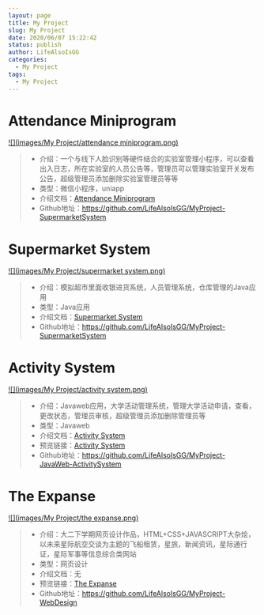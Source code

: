 ```yaml
---
layout: page
title: My Project
slug: My Project
date: 2020/06/07 15:22:42
status: publish
author: LifeAlsoIsGG
categories: 
  - My Project
tags: 
  - My Project
---
```


 

 

# Attendance Miniprogram



 [![](images/My Project/attendance miniprogram.png)](https://wiki.lifeisgg.online/archives/AttendanceMiniprogram/)





> - 介绍：一个与线下人脸识别等硬件结合的实验室管理小程序，可以查看出入日志，所在实验室的人员公告等，管理员可以管理实验室开关发布公告，超级管理员添加删除实验室管理员等等
> - 类型：微信小程序，uniapp
> - 介绍文档：[Attendance Miniprogram](https://wiki.lifeisgg.online/archives/AttendanceMiniprogram/)
> - Github地址：https://github.com/LifeAlsoIsGG/MyProject-SupermarketSystem

 

 

 

 

# Supermarket System

 

[![](images/My Project/supermarket system.png)](https://wiki.lifeisgg.online/archives/SupermarketSystem/)





> - 介绍：模拟超市里面收银进货系统，人员管理系统，仓库管理的Java应用
> - 类型：Java应用
> - 介绍文档：[Supermarket System](https://wiki.lifeisgg.online/archives/SupermarketSystem/)
> - Github地址：https://github.com/LifeAlsoIsGG/MyProject-SupermarketSystem

 

 

 

 

# Activity System

 

[![](images/My Project/activity system.png)](https://wiki.lifeisgg.online/archives/ActivitySystem/)





> - 介绍：Javaweb应用，大学活动管理系统，管理大学活动申请，查看，更改状态，管理员审核，超级管理员添加删除管理员等
> - 类型：Javaweb
> - 介绍文档：[Activity System](https://wiki.lifeisgg.online/archives/ActivitySystem/)
> - 预览链接：[Activity System](http://47.100.59.153:8080/javaweb01/)
> - Github地址：https://github.com/LifeAlsoIsGG/MyProject-JavaWeb-ActivitySystem

 

 

 

 

# The Expanse

 

[![](images/My Project/the expanse.png)](https://expanse.lifeisgg.online/)





> - 介绍：大二下学期网页设计作品，HTML+CSS+JAVASCRIPT大杂烩，以未来星际航空交谈为主题的飞船租赁，星旅，新闻资讯，星际通行证，星际军事等信息综合类网站
> - 类型：网页设计
> - 介绍文档：无
> - 预览链接：[The Expanse](https://expanse.lifeisgg.online/)
> - Github地址：https://github.com/LifeAlsoIsGG/MyProject-WebDesign



